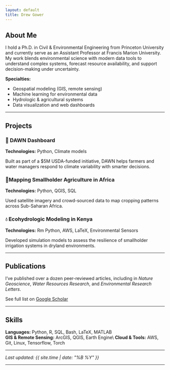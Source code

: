 ```yaml
---
layout: default
title: Drew Gower
---
```


## About Me
I hold a Ph.D. in Civil & Environmental Engineering from Princeton University and currently serve as an Assistant Professor at Francis Marion University. My work blends environmental science with modern data tools to understand complex systems, forecast resource availability, and support decision-making under uncertainty.

**Specialties:**
- Geospatial modeling (GIS, remote sensing)
- Machine learning for environmental data
- Hydrologic & agricultural systems
- Data visualization and web dashboards

---

## Projects

<div class="project-card">
  <h3>🌾 DAWN Dashboard</h3>
  <p><strong>Technologies:</strong> Python, Climate models</p>
  <p>Built as part of a $5M USDA-funded initiative, DAWN helps farmers and water managers respond to climate variability with smarter decisions.</p>
</div>

<div class="project-card">
  <h3>📍Mapping Smallholder Agriculture in Africa</h3>
  <p><strong>Technologies:</strong> Python, QGIS, SQL</p>
  <p>Used satellite imagery and crowd-sourced data to map cropping patterns across Sub-Saharan Africa.</p>
</div>

<div class="project-card">
  <h3>💧 Ecohydrologic Modeling in Kenya</h3>
  <p><strong>Technologies:</strong> Rm Python, AWS, LaTeX, Environmental Sensors</p>
  <p>Developed simulation models to assess the resilience of smallholder irrigation systems in dryland environments.</p>
</div>

---

## Publications
I’ve published over a dozen peer-reviewed articles, including in *Nature Geoscience*, *Water Resources Research*, and *Environmental Research Letters*.

See full list on [Google Scholar](https://scholar.google.com/citations?user=aOyPejkAAAAJ&hl=en)

---

## Skills
**Languages:** Python, R, SQL, Bash, LaTeX, MATLAB\
**GIS & Remote Sensing:** ArcGIS, QGIS, Earth Engine\ 
**Cloud & Tools:** AWS, Git, Linux, Tensorflow, Torch

---

_Last updated: {{ site.time | date: "%B %Y" }}_

---

